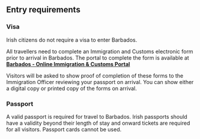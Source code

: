 ## Entry requirements

### **Visa**

Irish citizens do not require a visa to enter Barbados.

All travellers need to complete an Immigration and Customs electronic form prior to arrival in Barbados. The portal to complete the form is available at [**Barbados - Online Immigration & Customs Portal**](https://www.travelform.gov.bb/)

Visitors will be asked to show proof of completion of these forms to the Immigration Officer reviewing your passport on arrival. You can show either a digital copy or printed copy of the forms on arrival.

### **Passport**

A valid passport is required for travel to Barbados. Irish passports should have a validity beyond their length of stay and onward tickets are required for all visitors. Passport cards cannot be used.